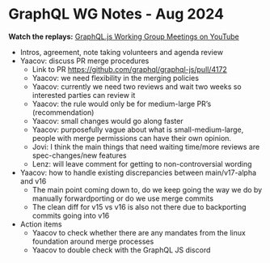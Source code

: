 # GraphQL WG Notes - Aug 2024

**Watch the replays:**
[GraphQL.js Working Group Meetings on YouTube](https://www.youtube.com/playlist?list=PLP1igyLx8foHghwopNuQM7weyP5jR147I)

- Intros, agreement, note taking volunteers and agenda review
- Yaacov: discuss PR merge procedures
  - Link to PR https://github.com/graphql/graphql-js/pull/4172
  - Yaacov: we need flexibility in the merging policies
  - Yaacov: currently we need two reviews and wait two weeks so interested parties can review it
  - Yaacov: the rule would only be for medium-large PR’s (recommendation)
  - Yaacov: small changes would go along faster
  - Yaacov: purposefully vague about what is small-medium-large, people with merge permissions can have their own opinion.
  - Jovi: I think the main things that need waiting time/more reviews are spec-changes/new features
  - Lenz: will leave comment for getting to non-controversial wording
- Yaacov: how to handle existing discrepancies between main/v17-alpha and v16
  - The main point coming down to, do we keep going the way we do by manually forwardporting or do we use merge commits
  - The clean diff for v15 vs v16 is also not there due to backporting commits going into v16
- Action items
  - Yaacov to check whether there are any mandates from the linux foundation around merge processes
  - Yaacov to double check with the GraphQL JS discord
